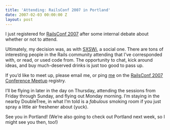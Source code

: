 ```yaml
---
title: 'Attending: RailsConf 2007 in Portland'
date: 2007-02-03 00:00:00 Z
layout: post
---
```





I just registered for [RailsConf 2007](http://conferences.oreillynet.com/rails/) after some internal debate about whether or not to attend.

Ultimately, my decision was, as with [SXSWi](http://2007.sxsw.com/interactive/), a social one. There are tons of interesting people in the Rails community attending that I’ve corresponded with, or read, or used code from. The opportunity to chat, kick around ideas, and buy much-deserved drinks is just too good to pass up.

If you’d like to meet up, please email me, or ping [me](http://railsconf2007.conferencemeetup.com/p/143-alex-payne) on the [RailsConf 2007 Conference Meetup](http://railsconf2007.conferencemeetup.com) registry.

I’ll be flying in later in the day on Thursday, attending the sessions from Friday through Sunday, and flying out Monday morning. I’m staying in the nearby DoubleTree, in what I’m told is a *fabulous* smoking room if you just spray a little air freshener about (yuck).

See you in Portland! (We’re also going to check out Portland next week, so I might see you then, too!)
